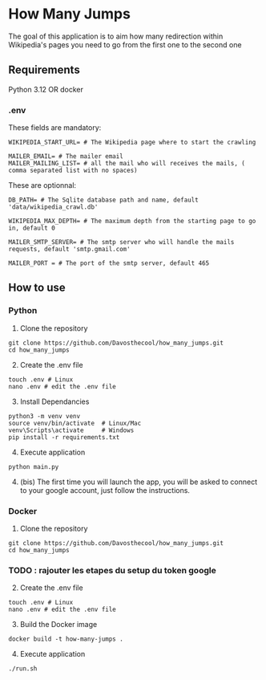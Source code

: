 # How Many Jumps

The goal of this application is to aim how many redirection within Wikipedia's pages you need to go from the first one to the second one

## Requirements

Python 3.12 OR docker

### .env
These fields are mandatory:
```
WIKIPEDIA_START_URL= # The Wikipedia page where to start the crawling

MAILER_EMAIL= # The mailer email
MAILER_MAILING_LIST= # all the mail who will receives the mails, ( comma separated list with no spaces)
```

These are optionnal:
```
DB_PATH= # The Sqlite database path and name, default 'data/wikipedia_crawl.db'

WIKIPEDIA_MAX_DEPTH= # The maximum depth from the starting page to go in, default 0

MAILER_SMTP_SERVER= # The smtp server who will handle the mails requests, default 'smtp.gmail.com'

MAILER_PORT = # The port of the smtp server, default 465
```

## How to use

### Python

1. Clone the repository
```
git clone https://github.com/Davosthecool/how_many_jumps.git
cd how_many_jumps
```

2. Create the .env file
```
touch .env # Linux
nano .env # edit the .env file
```

3. Install Dependancies
```
python3 -m venv venv
source venv/bin/activate  # Linux/Mac
venv\Scripts\activate     # Windows
pip install -r requirements.txt
```

4. Execute application
```
python main.py
```

4. (bis) The first time you will launch the app, you will be asked to connect to your google account, just follow the instructions.  

### Docker

1. Clone the repository
```
git clone https://github.com/Davosthecool/how_many_jumps.git
cd how_many_jumps
```

### TODO : rajouter les etapes du setup du token google 
2. Create the .env file
```
touch .env # Linux
nano .env # edit the .env file
```

3. Build the Docker image
```
docker build -t how-many-jumps .
```

4. Execute application
```
./run.sh
```